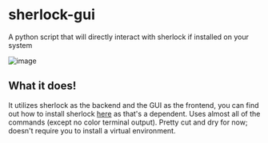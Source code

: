 # sherlock-gui
A python script that will directly interact with sherlock if installed on your system

![image](https://github.com/user-attachments/assets/cd642f89-8a31-4be7-af8f-a63ed906a59c)

## What it does!

It utilizes sherlock as the backend and the GUI as the frontend, you can find out how to install sherlock [here](https://sherlockproject.xyz/installation) as that's a dependent. 
Uses almost all of the commands (except no color terminal output).
Pretty cut and dry for now; doesn't require you to install a virtual environment.
